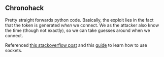 ## Chronohack

Pretty straight forwards python code. Basically, the exploit lies in the fact that the token is generated *when* we connect. We as the attacker also know the time (though not exactly), so we can take guesses around when we connect.

Referenced [this stackoverflow post](https://stackoverflow.com/questions/21233340/sending-string-via-socket-python) and this [guide](https://www.geeksforgeeks.org/socket-programming-python/) to learn how to use sockets.

